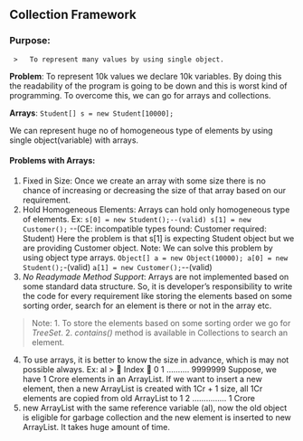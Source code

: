## Collection Framework

### Purpose: 
     >   To represent many values by using single object. 
     
**Problem**: To represent 10k values we declare 10k variables. By doing this the readability of the program is going to be down and this is worst kind of programming. To overcome this, we can go for arrays and collections.

**Arrays**: `Student[] s = new Student[10000];`

We can represent huge no of homogeneous type of elements by using single object(variable) with arrays.

#### Problems with Arrays:
1. Fixed in Size: Once we create an array with some size there is no chance of increasing or decreasing the size of that array based on our requirement.
2. Hold Homogeneous Elements: Arrays can hold only homogeneous type of elements.
   Ex: `s[0] = new Student();--(valid) s[1] = new Customer();` --(CE: incompatible types found: Customer required: Student) Here the          problem is that s[1] is expecting Student object but we are providing Customer object. 
   Note: We can solve this problem by using object type arrays. `Object[] a = new Object(10000); a[0] = new Student();`-(valid) `a[1] = new Customer();`--(valid) 
3. _No Readymade Method Support_: Arrays are not implemented based on some standard data structure. So, it is developer’s responsibility to write the code for every requirement like storing the elements based on some sorting order, search for an element is there or not in the array etc. 
> Note: 1. To store the elements based on some sorting order we go for *TreeSet*. 
        2. *contains()* method is available in Collections to search an element.
4. To use arrays, it is better to know the size in advance, which is may not possible always.
   Ex: al >  Index  0 1 ………. 9999999 Suppose, we have 1 Crore elements in an ArrayList. 
   If we want to insert a new element, then a new ArrayList is created with 1Cr + 1 size, all 1Cr elements are copied from old ArrayList       to 1 2 …………… 1 Crore
2. new ArrayList with the same reference variable (al), now the old object is eligible for garbage collection and the new element is inserted to new ArrayList. It takes huge amount of time.




